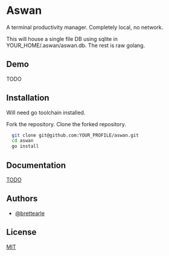 
# Aswan

A terminal productivity manager. Completely local, no network.

This will house a single file DB using sqlite in YOUR_HOME/.aswan/aswan.db.
The rest is raw golang.

## Demo

TODO

## Installation

Will need go toolchain installed.

Fork the repository.
Clone the forked repository.

```bash
  git clone git@github.com:YOUR_PROFILE/aswan.git
  cd aswan
  go install
```

## Documentation

[TODO](https://linktodocumentation)

## Authors

- [@brettearle](https://www.github.com/brettearle)

## License

[MIT](https://choosealicense.com/licenses/mit/)
